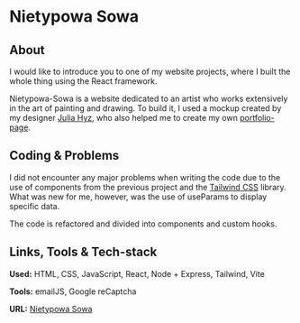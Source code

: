 # Nietypowa Sowa

## About

I would like to introduce you to one of my website projects, where I built the whole thing using the React framework.

Nietypowa-Sowa is a website dedicated to an artist who works extensively in the art of painting and drawing. To build it, I used a mockup created by my designer [Julia Hyz](https://pl.linkedin.com/in/julia-hyz-098288274), who also helped me to create my own [portfolio-page](https://konrad-wojtylo.com/).

## Coding & Problems

I did not encounter any major problems when writing the code due to the use of components from the previous project and the [Tailwind CSS](https://tailwindcss.com/) library. What was new for me, however, was the use of useParams to display specific data.

The code is refactored and divided into components and custom hooks.

## Links, Tools & Tech-stack

**Used:** HTML, CSS, JavaScript, React, Node + Express, Tailwind, Vite

**Tools:** emailJS, Google reCaptcha

**URL:** [Nietypowa Sowa](https://nietypowa-sowa.pl/)
